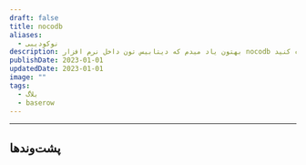 ```yaml
---
draft: false
title: nocodb
aliases:
  - نوکودیبی
description: بهتون یاد میدم که دیتابیس تون داخل نرم افزار nocodb رو ایجاد کنید و ازش تو درست کردن سیستم ها استفاده کنید.
publishDate: 2023-01-01
updatedDate: 2023-01-01
image: ""
tags:
  - بلاگ
  - baserow
---
```




---
پشت‌وند‌ها
- 
